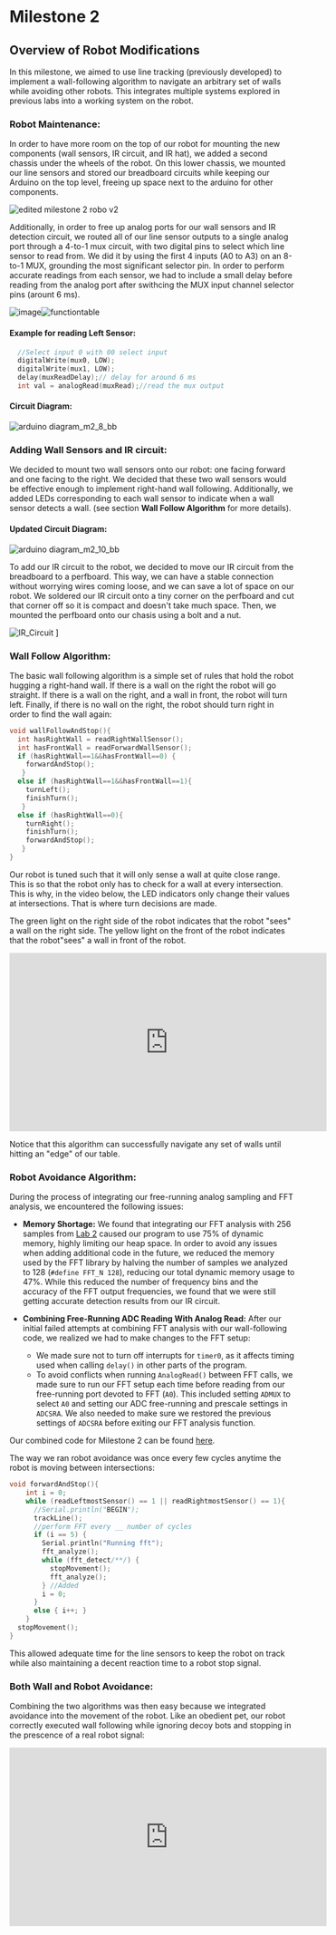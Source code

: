 #  Milestone 2

## Overview of Robot Modifications

In this milestone, we aimed to use line tracking (previously developed) to implement a wall-following algorithm 
to navigate an arbitrary set of walls while avoiding other robots. This integrates multiple systems explored in previous labs
into a working system on the robot.

### Robot Maintenance:

In order to have more room on the top of our robot for mounting the new components (wall sensors, IR circuit, and IR hat), we added a second chassis under the wheels of the robot. On this lower chassis, we mounted our line sensors and stored our breadboard circuits while keeping our Arduino on the top level, freeing up space next to the arduino for other components. 

![edited milestone 2 robo v2](https://user-images.githubusercontent.com/31755830/47049908-9fa71300-d16c-11e8-8526-2262277617ce.jpg)


Additionally, in order to free up analog ports for our wall sensors and IR detection circuit, we routed all of our line sensor outputs to a single analog port through a 4-to-1 mux circuit, with two digital pins to select which line sensor to read from. We did it by using the first 4 inputs (A0 to A3) on an 8-to-1 MUX, grounding the most significant selector pin. In order to perform accurate readings from each sensor, we had to include a small delay before reading from the analog port after swithcing the MUX input channel selector pins (arount 6 ms). 

![image](https://user-images.githubusercontent.com/42748229/46560456-d43fe280-c8c1-11e8-92ec-740b3bd49977.png)![functiontable](https://user-images.githubusercontent.com/42748229/46560910-63012f00-c8c3-11e8-9337-37a1eb17cdac.png)


#### Example for reading Left Sensor:
```cpp
  //Select input 0 with 00 select input
  digitalWrite(mux0, LOW);
  digitalWrite(mux1, LOW);
  delay(muxReadDelay);// delay for around 6 ms
  int val = analogRead(muxRead);//read the mux output
```

#### Circuit Diagram:

![arduino diagram_m2_8_bb](https://user-images.githubusercontent.com/12742304/46901204-9290d800-ce7d-11e8-908f-b253cb75bee4.png)

### Adding Wall Sensors and IR circuit:

We decided to mount two wall sensors onto our robot: one facing forward and one facing to the right. We decided that these two wall sensors would be effective enough to implement right-hand wall following. Additionally, we added LEDs corresponding to each wall sensor to indicate when a wall sensor detects a wall. (see section __Wall Follow Algorithm__ for more details). 
 
#### Updated Circuit Diagram:
![arduino diagram_m2_10_bb](https://user-images.githubusercontent.com/12742304/46901306-02539280-ce7f-11e8-9437-b0db9fb561f1.png)

To add our IR circuit to the robot, we decided to move our IR circuit from the breadboard to a perfboard. This way, we can have a stable connection without worrying wires coming loose, and we can save a lot of space on our robot. We soldered our IR circuit onto a tiny corner on the perfboard and cut that corner off so it is compact and doesn't take much space. Then, we mounted the perfboard onto our chasis using a bolt and a nut. 

![IR_Circuit](https://user-images.githubusercontent.com/42748229/47131953-8470fc00-d26f-11e8-9b25-71cf3b455092.jpg)
]

### Wall Follow Algorithm:

The basic wall following algorithm is a simple set of rules that hold the robot hugging a right-hand wall. If there is a wall on the right
the robot will go straight. If there is a wall on the right, and a wall in front, the robot will turn left. Finally, if there is no wall on the right,
the robot should turn right in order to find the wall again:

```cpp
void wallFollowAndStop(){
  int hasRightWall = readRightWallSensor();
  int hasFrontWall = readForwardWallSensor();
  if (hasRightWall==1&&hasFrontWall==0) {
    forwardAndStop();
   }
  else if (hasRightWall==1&&hasFrontWall==1){
    turnLeft();
    finishTurn();
   }
  else if (hasRightWall==0){
    turnRight();
    finishTurn();
    forwardAndStop();
   }
}
```

Our robot is tuned such that it will only sense a wall at quite close range. This is so that the robot only has to check for a wall at every intersection.
This is why, in the video below, the LED indicators only change their values at intersections. That is where turn decisions are made.

The green light on the right side of the robot indicates that the robot "sees" a wall on the right side.
The yellow light on the front of the robot indicates that the robot"sees" a wall in front of the robot.

<iframe width="560" height="315" src="https://www.youtube.com/embed/LUa8-9yA-2w" frameborder="0" allow="autoplay; encrypted-media" allowfullscreen></iframe>

Notice that this algorithm can successfully navigate any set of walls until hitting an "edge" of our table.

### Robot Avoidance Algorithm:

During the process of integrating our free-running analog sampling and FFT analysis, we encountered the following issues:

* __Memory Shortage:__ We found that integrating our FFT analysis with 256 samples from [Lab 2](https://ece3400-team14.github.io/Team-14-Website/Labs/Lab2.html) caused our program to use 75% of dynamic memory, highly limiting our heap space. In order to avoid any issues when adding additional code in the future, we reduced the memory used by the FFT library by halving the number of samples we analyzed to 128 (`#define FFT_N 128`), reducing our total dynamic memory usage to 47%. While this reduced the number of frequency bins and the accuracy of the FFT output frequencies, we found that we were still getting accurate detection results from our IR circuit. 

* __Combining Free-Running ADC Reading With Analog Read:__ After our initial failed attempts at combining FFT analysis with our wall-following code, we realized we had to make changes to the FFT setup:
  * We made sure not to turn off interrupts for `timer0`, as it affects timing used when calling `delay()` in other parts of the program. 
  * To avoid conflicts when running `AnalogRead()` between FFT calls, we made sure to run our FFT setup each time before reading from our free-running port devoted to FFT (`A0`). This included setting `ADMUX` to select `A0` and setting our ADC free-running and prescale settings in `ADCSRA`. We also needed to make sure we restored the previous settings of `ADCSRA` before exiting our FFT analysis function. 
  
Our combined code for Milestone 2 can be found [here](https://github.com/ECE3400-Team14/3400/tree/master/Milestone2). 

The way we ran robot avoidance was once every few cycles anytime the robot is moving between intersections:
```cpp
void forwardAndStop(){
    int i = 0;
    while (readLeftmostSensor() == 1 || readRightmostSensor() == 1){
      //Serial.println("BEGIN");
      trackLine();
      //perform FFT every __ number of cycles
      if (i == 5) {
        Serial.println("Running fft");
        fft_analyze();
        while (fft_detect/**/) {
          stopMovement();
          fft_analyze();
        } //Added
        i = 0;
      }
      else { i++; }
    }
  stopMovement();
}
```
This allowed adequate time for the line sensors to keep the robot on track while also maintaining a decent reaction time to a robot stop signal.

### Both Wall and Robot Avoidance:

Combining the two algorithms was then easy because we integrated avoidance into the movement of the robot. Like an obedient pet, our robot correctly executed wall following while ignoring decoy bots and stopping in the prescence of a real robot signal:

<iframe width="560" height="315" src="https://www.youtube.com/embed/Yrjw4R42oCg" frameborder="0" allow="autoplay; encrypted-media" allowfullscreen></iframe>

